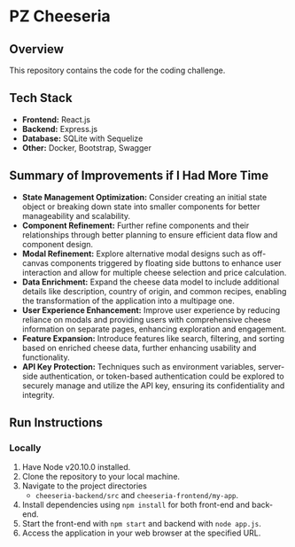 # PZ Cheeseria

## Overview

This repository contains the code for the coding challenge.

## Tech Stack

-   **Frontend:** React.js
-   **Backend:** Express.js
-   **Database:** SQLite with Sequelize
-   **Other:** Docker, Bootstrap, Swagger

## Summary of Improvements if I Had More Time

-   **State Management Optimization:** Consider creating an initial state object or breaking down state into smaller components for better manageability and scalability.
-   **Component Refinement:** Further refine components and their relationships through better planning to ensure efficient data flow and component design.
-   **Modal Refinement:** Explore alternative modal designs such as off-canvas components triggered by floating side buttons to enhance user interaction and allow for multiple cheese selection and price calculation.
-   **Data Enrichment:** Expand the cheese data model to include additional details like description, country of origin, and common recipes, enabling the transformation of the application into a multipage one.
-   **User Experience Enhancement:** Improve user experience by reducing reliance on modals and providing users with comprehensive cheese information on separate pages, enhancing exploration and engagement.
-   **Feature Expansion:** Introduce features like search, filtering, and sorting based on enriched cheese data, further enhancing usability and functionality.
-   **API Key Protection:** Techniques such as environment variables, server-side authentication, or token-based authentication could be explored to securely manage and utilize the API key, ensuring its confidentiality and integrity.

## Run Instructions

### Locally

1. Have Node v20.10.0 installed.
2. Clone the repository to your local machine.
3. Navigate to the project directories
    - `cheeseria-backend/src` and `cheeseria-frontend/my-app`.
4. Install dependencies using `npm install` for both front-end and back-end.
5. Start the front-end with `npm start` and backend with `node app.js`.
6. Access the application in your web browser at the specified URL.
